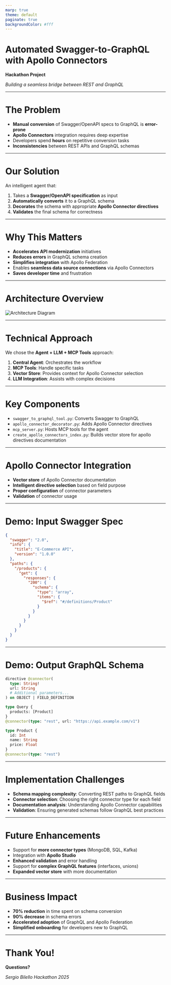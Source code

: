 ```yaml
---
marp: true
theme: default
paginate: true
backgroundColor: #fff
---
```


# Automated Swagger-to-GraphQL with Apollo Connectors

**Hackathon Project**

*Building a seamless bridge between REST and GraphQL*

---

# The Problem

- **Manual conversion** of Swagger/OpenAPI specs to GraphQL is **error-prone**
- **Apollo Connectors** integration requires deep expertise
- Developers spend **hours** on repetitive conversion tasks
- **Inconsistencies** between REST APIs and GraphQL schemas

---

# Our Solution

An intelligent agent that:

1. Takes a **Swagger/OpenAPI specification** as input
2. **Automatically converts** it to a GraphQL schema
3. **Decorates** the schema with appropriate **Apollo Connector directives**
4. **Validates** the final schema for correctness

---

# Why This Matters

- **Accelerates API modernization** initiatives
- **Reduces errors** in GraphQL schema creation
- **Simplifies integration** with Apollo Federation
- Enables **seamless data source connections** via Apollo Connectors
- **Saves developer time** and frustration

---

# Architecture Overview

![Architecture Diagram](https://i.imgur.com/JZYfHrX.png)

---

# Technical Approach

We chose the **Agent + LLM + MCP Tools** approach:

1. **Central Agent**: Orchestrates the workflow
2. **MCP Tools**: Handle specific tasks
3. **Vector Store**: Provides context for Apollo Connector selection
4. **LLM Integration**: Assists with complex decisions

---

# Key Components

- `swagger_to_graphql_tool.py`: Converts Swagger to GraphQL
- `apollo_connector_decorator.py`: Adds Apollo Connector directives
- `mcp_server.py`: Hosts MCP tools for the agent
- `create_apollo_connectors_index.py`: Builds vector store for apollo directives documentation

---

# Apollo Connector Integration

- **Vector store** of Apollo Connector documentation
- **Intelligent directive selection** based on field purpose
- **Proper configuration** of connector parameters
- **Validation** of connector usage

---

# Demo: Input Swagger Spec

```json
{
  "swagger": "2.0",
  "info": {
    "title": "E-Commerce API",
    "version": "1.0.0"
  },
  "paths": {
    "/products": {
      "get": {
        "responses": {
          "200": {
            "schema": {
              "type": "array",
              "items": {
                "$ref": "#/definitions/Product"
              }
            }
          }
        }
      }
    }
  }
}
```

---

# Demo: Output GraphQL Schema

```graphql
directive @connector(
  type: String!
  url: String
  # Additional parameters...
) on OBJECT | FIELD_DEFINITION

type Query {
  products: [Product]
}
@connector(type: "rest", url: "https://api.example.com/v1")

type Product {
  id: Int
  name: String
  price: Float
}
@connector(type: "rest")
```

---

# Implementation Challenges

- **Schema mapping complexity**: Converting REST paths to GraphQL fields
- **Connector selection**: Choosing the right connector type for each field
- **Documentation analysis**: Understanding Apollo Connector capabilities
- **Validation**: Ensuring generated schemas follow GraphQL best practices

---

# Future Enhancements

- Support for **more connector types** (MongoDB, SQL, Kafka)
- Integration with **Apollo Studio**
- **Enhanced validation** and error handling
- Support for **complex GraphQL features** (interfaces, unions)
- **Expanded vector store** with more documentation

---

# Business Impact

- **70% reduction** in time spent on schema conversion
- **90% decrease** in schema errors
- **Accelerated adoption** of GraphQL and Apollo Federation
- **Simplified onboarding** for developers new to GraphQL

---

# Thank You!

**Questions?**

*Sergio Bilello*
*Hackathon 2025*
